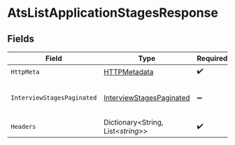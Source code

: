 # AtsListApplicationStagesResponse


## Fields

| Field                                                                           | Type                                                                            | Required                                                                        | Description                                                                     |
| ------------------------------------------------------------------------------- | ------------------------------------------------------------------------------- | ------------------------------------------------------------------------------- | ------------------------------------------------------------------------------- |
| `HttpMeta`                                                                      | [HTTPMetadata](../../Models/Components/HTTPMetadata.md)                         | :heavy_check_mark:                                                              | N/A                                                                             |
| `InterviewStagesPaginated`                                                      | [InterviewStagesPaginated](../../Models/Components/InterviewStagesPaginated.md) | :heavy_minus_sign:                                                              | The list of application stages was retrieved.                                   |
| `Headers`                                                                       | Dictionary<String, List<*string*>>                                              | :heavy_check_mark:                                                              | N/A                                                                             |